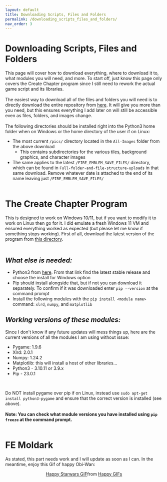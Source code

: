 ```yaml
---
layout: default
title: Downloading Scripts, Files and Folders
permalink: /downloading_scripts_files_and_folders/
nav_order: 3
---
```


# Downloading Scripts, Files and Folders
This page will cover how to download everything, where to download it to, what modules you will need, and more. To start off, just know this page only covers the Create Chapter program since I still need to rework the actual game script and its libraries.
<br><br>
The easiest way to download all of the files and folders you will need is to directly download the entire repository from <a href="https://github.com/fe-moldark/femoldark_website/archive/refs/heads/main.zip" target="_blank" rel="noopener noreferrer">here</a>. It will give you more than you need, but this ensures everything I add later on will still be accessible even as files, folders, and images change.
<br><br>
The following directories should be installed right into the Python3 home folder when on Windows or the home directory of the user if on Linux:
- The most current `/pics/` directory located in the `All-Images` folder from the above download
  - This contains subdirectories for the various tiles, background graphics, and character images
- The same applies to the latest `/FIRE_EMBLEM_SAVE_FILES/` directory, which can be found in `Full-folder-and-file-structure-uploads` in that same download. Remove whatever date is attached to the end of its name leaving just `/FIRE_EMBLEM_SAVE_FILES/`
<br><br>

# The Create Chapter Program
This is designed to work on Windows 10/11, but if you want to modify it to work on Linux then go for it. I did emulate a fresh Windows 11 VM and ensured everything worked as expected (but please let me know if something stops working). First of all, download the latest version of the program from <a href="https://github.com/fe-moldark/femoldark_website/tree/main/CreateChapterProgram" target="_blank" rel="noopener noreferrer">this directory</a>.
<br><br>
## _What else is needed:_
- Python3 from <a href="https://python.org/downloads/" target="_blank" rel="noopener noreferrer">here</a>. From that link find the latest stable release and choose the install for Windows option
- Pip should install alongside that, but if not you can download it separately. To confirm if it was downloaded enter `pip --version` at the command prompt
- Install the following modules with the `pip install <module name>` command: `xlrd`, `numpy`, and `matplotlib`


## _Working versions of these modules:_
Since I don't know if any future updates will mess things up, here are the current versions of all the modules I am using without issue:
- Pygame: 1.9.6
- Xlrd: 2.0.1
- Numpy: 1.24.2
- Matplotlib: this will install a host of other libraries...
- Python3 - 3.10.11 or 3.9.x
- Pip - 23.0.1
<br>


Do NOT install pygame over pip if on Linux, instead use `sudo apt-get install python3-pygame` and ensure that the correct version is installed (see above). 
<br><br>
**Note: You can check what module versions you have installed using `pip freeze` at the command prompt.**
<br><br>

# FE Moldark
As stated, this part needs work and I will update as soon as I can. In the meantime, enjoy this Gif of happy Obi-Wan:<br>
<center>
<div class="tenor-gif-embed" data-postid="10168701" data-share-method="host" data-aspect-ratio="1.91803" data-width="75%"><a href="https://tenor.com/view/happy-starwars-obi-wan-kenobi-gif-10168701">Happy Starwars GIF</a>from <a href="https://tenor.com/search/happy-gifs">Happy GIFs</a></div> <script type="text/javascript" async src="https://tenor.com/embed.js"></script>
</center>
<br><br><br><br><br><br><br><br><br><br><br><br><br><br><br><br>
